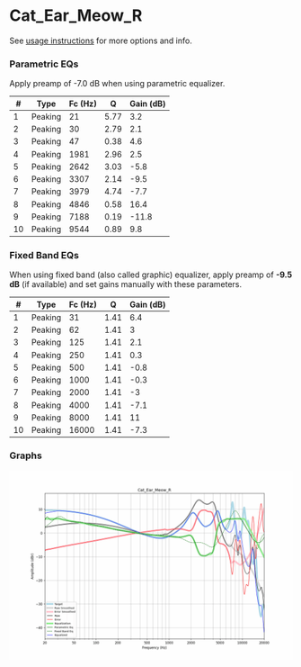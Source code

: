 # Cat_Ear_Meow_R
See [usage instructions](https://github.com/jaakkopasanen/AutoEq#usage) for more options and info.

### Parametric EQs
Apply preamp of -7.0 dB when using parametric equalizer.

|   # | Type    |   Fc (Hz) |    Q |   Gain (dB) |
|-----|---------|-----------|------|-------------|
|   1 | Peaking |        21 | 5.77 |         3.2 |
|   2 | Peaking |        30 | 2.79 |         2.1 |
|   3 | Peaking |        47 | 0.38 |         4.6 |
|   4 | Peaking |      1981 | 2.96 |         2.5 |
|   5 | Peaking |      2642 | 3.03 |        -5.8 |
|   6 | Peaking |      3307 | 2.14 |        -9.5 |
|   7 | Peaking |      3979 | 4.74 |        -7.7 |
|   8 | Peaking |      4846 | 0.58 |        16.4 |
|   9 | Peaking |      7188 | 0.19 |       -11.8 |
|  10 | Peaking |      9544 | 0.89 |         9.8 |

### Fixed Band EQs
When using fixed band (also called graphic) equalizer, apply preamp of **-9.5 dB** (if available) and set gains manually with these parameters.

|   # | Type    |   Fc (Hz) |    Q |   Gain (dB) |
|-----|---------|-----------|------|-------------|
|   1 | Peaking |        31 | 1.41 |         6.4 |
|   2 | Peaking |        62 | 1.41 |         3   |
|   3 | Peaking |       125 | 1.41 |         2.1 |
|   4 | Peaking |       250 | 1.41 |         0.3 |
|   5 | Peaking |       500 | 1.41 |        -0.8 |
|   6 | Peaking |      1000 | 1.41 |        -0.3 |
|   7 | Peaking |      2000 | 1.41 |        -3   |
|   8 | Peaking |      4000 | 1.41 |        -7.1 |
|   9 | Peaking |      8000 | 1.41 |        11   |
|  10 | Peaking |     16000 | 1.41 |        -7.3 |

### Graphs
![](./Cat_Ear_Meow_R.png)
